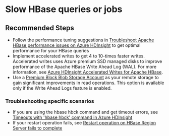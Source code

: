 <properties
    pageTitle="HBase: Slow queries or jobs"
    description="TSG / How-to for know scenario"
    service="microsoft.hdinsight"
    resource="clusters"
    authors="ramakoni1"
    ms.author="deeptivu"
    displayOrder="99"
    selfHelpType="resource"
    supportTopicIds="32636451"
    resourceTags=""
    productPesIds="15078"
    cloudEnvironments="public, Fairfax, usnat, ussec"
    articleId="hdinsight-slowerjobsorqueries"
	ownershipId="AzureData_HDInsight"
/>
# Slow HBase queries or jobs

## **Recommended Steps**

* Follow the performance tuning suggestions in [Troubleshoot Apache HBase performance issues on Azure HDInsight](https://docs.microsoft.com/azure/hdinsight/hbase/troubleshoot-hbase-performance-issues#server-side-config-tunings) to get optimal performance for your HBase queries
* Implement accelerated writes to get 4 to 10-times faster writes. Accelerated writes uses Azure premium SSD managed disks to improve performance of the Apache HBase Write Ahead Log (WAL). For more information, see [Azure HDInsight Accelerated Writes for Apache HBase](https://docs.microsoft.com/azure/hdinsight/hbase/apache-hbase-accelerated-writes).
* Use a [Premium Block Blob Storage Account](https://azure.microsoft.com/blog/azure-premium-block-blob-storage-is-now-generally-available) as your remote storage to gain significant improvements in read operations. This option is available only if the Write Ahead Logs feature is enabled.

### Troubleshooting specific scenarios

* If you are using the hbase hbck command and get timeout errors, see [Timeouts with 'hbase hbck' command in Azure HDInsight](https://docs.microsoft.com/azure/hdinsight/hbase/hbase-troubleshoot-timeouts-hbase-hbck)
* If your restart operation fails, see [Restart operation on HBase Region Server fails to complete](https://hdinsight.github.io/hbase/hbase-regionserver-restart-failed.html)
